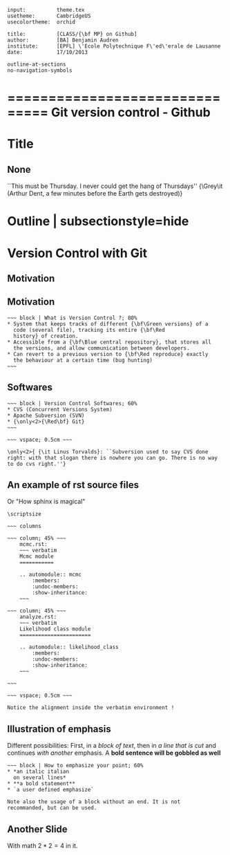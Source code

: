 ~~~ headers
input:          theme.tex
usetheme:       CambridgeUS
usecolortheme:  orchid

title:          [CLASS/{\bf MP} on Github]
author:         [BA] Benjamin Audren
institute:      [EPFL] \'Ecole Polytechnique F\'ed\'erale de Lausanne
date:           17/10/2013

outline-at-sections
no-navigation-symbols
~~~


===============================
Git version control - Github
===============================

# Title #

None
--------------

``This must be Thursday. I never could get the hang of Thursdays''
{\Grey\it (Arthur Dent, a few minutes before the Earth gets
destroyed)}


# Outline | subsectionstyle=hide #


# Version Control with Git

## Motivation

Motivation
-----------

    ~~~ block | What is Version Control ?; 80%
    * System that keeps tracks of different {\bf\Green versions} of a
      code (several file), tracking its entire {\bf\Red
      history} of creation.
    * Accessible from a {\bf\Blue central repository}, that stores all
      the versions, and allow communication between developers.
    * Can revert to a previous version to {\bf\Red reproduce} exactly
      the behaviour at a certain time (bug hunting)
    ~~~


Softwares
-----------

    ~~~ block | Version Control Softwares; 60%
    * CVS (Concurrent Versions System)
    * Apache Subversion (SVN)
    * {\only<2>{\Red\bf} Git}
    ~~~

    ~~~ vspace; 0.5cm ~~~

    \only<2>{ {\it Linus Torvalds}: ``Subversion used to say CVS done
    right: with that slogan there is nowhere you can go. There is no way
    to do cvs right.''}
  

An example of rst source files
-------------------------------
Or "How sphinx is magical"

    \scriptsize 

    ~~~ columns

    ~~~ column; 45% ~~~
        mcmc.rst: 
        ~~~ verbatim
        Mcmc module 
        =========== 

        .. automodule:: mcmc 
            :members: 
            :undoc-members: 
            :show-inheritance: 
        ~~~

    ~~~ column; 45% ~~~
        analyze.rst: 
        ~~~ verbatim
        Likelihood class module 
        ======================= 

        .. automodule:: likelihood_class 
            :members: 
            :undoc-members: 
            :show-inheritance: 
        ~~~

    ~~~

    ~~~ vspace; 0.5cm ~~~

    Notice the alignment inside the verbatim environment !


Illustration of emphasis
-------------------------

Different possibilities: First, in a *block of text*,
then in *a line that 
is cut* and continues *with another* emphasis. A **bold sentence
will be gobbled as well**

    ~~~ block | How to emphasize your point; 60%
    * *an italic italian
      on several lines*
    * **a bold statement**
    * `a user defined emphasize`

    Note also the usage of a block without an end. It is not
    recommanded, but can be used.


Another Slide
-------------

With math $2*2 = 4$ in it.

